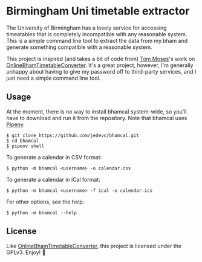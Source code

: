 # Birmingham Uni timetable extractor

The University of Birmingham has a lovely service for accessing timeatables
that is completely incompatible with any reasonable system. This is a simple
command line tool to extract the data from my.bham and generate something
compatible with a reasonable system.

This project is inspired (and takes a bit of code from) [Tom Moses](https://github.com/tomhmoses)'s
work on [OnlineBhamTimetableConverter][timetable-converter]. It's a great
project, however, I'm generally unhappy about having to give my password off
to third-party services, and I just need a simple command line tool.

## Usage

At the moment, there is no way to install bhamcal system-wide, so you'll have
to download and run it from the repository. Note that bhamcal uses
[Pipenv](https://pipenv.readthedocs.io/en/latest/).

    $ git clone https://github.com/jedevc/bhamcal.git
    $ cd bhamcal
    $ pipenv shell

To generate a calendar in CSV format:

    $ python -m bhamcal <username> -o calendar.csv

To generate a calendar in iCal format:

    $ python -m bhamcal <username> -f ical -o calendar.ics

For other options, see the help:

    $ python -m bhamcal --help

## License

Like [OnlineBhamTimetableConverter][timetable-converter], this project is
licensed under the GPLv3. Enjoy! :tada:

[timetable-converter]: https://github.com/tomhmoses/OnlineBhamTimetableConverter
